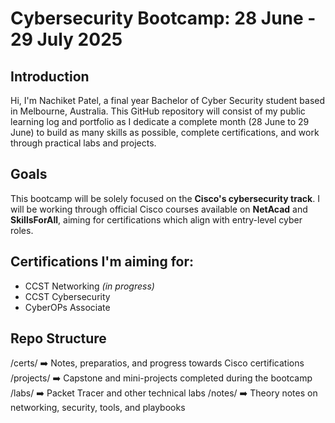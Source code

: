 # Cybersecurity Bootcamp: 28 June - 29 July 2025

## Introduction
Hi, I'm Nachiket Patel, a final year Bachelor of Cyber Security student based in Melbourne, Australia. This GitHub repository will consist of my public learning log and portfolio as I dedicate a complete month (28 June to 29 June) to build as many skills as possible, complete certifications, and work through practical labs and projects.

## Goals
This bootcamp will be solely focused on the **Cisco's cybersecurity track**. I will be working through official Cisco courses available on **NetAcad** and **SkillsForAll**, aiming for certifications which align with entry-level cyber roles.

## Certifications I'm aiming for:
- CCST Networking *(in progress)*
- CCST Cybersecurity
- CyberOPs Associate

## Repo Structure
/certs/ ➡️ Notes, preparatios, and progress towards Cisco certifications
/projects/ ➡️ Capstone and mini-projects completed during the bootcamp
/labs/ ➡️ Packet Tracer and other technical labs
/notes/ ➡️ Theory notes on networking, security, tools, and playbooks
